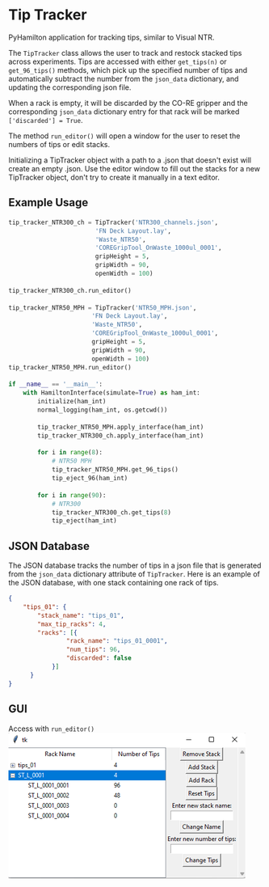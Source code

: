 # Tip Tracker

PyHamilton application for tracking tips, similar to Visual NTR.

The `TipTracker` class allows the user to track and restock stacked tips across experiments.
Tips are accessed with either `get_tips(n)` or `get_96_tips()` methods, which pick up the
specified number of tips and automatically subtract the number from the `json_data` dictionary,
and updating the corresponding json file.

When a rack is empty, it will be discarded by the CO-RE gripper and the corresponding `json_data`
dictionary entry for that rack will be marked `['discarded'] = True`.

The method `run_editor()` will open a window for the user to reset the numbers of tips or edit stacks.

Initializing a TipTracker object with a path to a .json that doesn't exist will create an empty .json.
Use the editor window to fill out the stacks for a new TipTracker object, don't try to create it
manually in a text editor.

## Example Usage

```python
tip_tracker_NTR300_ch = TipTracker('NTR300_channels.json',
                        'FN Deck Layout.lay',
                        'Waste_NTR50',
                        'COREGripTool_OnWaste_1000ul_0001',
                        gripHeight = 5,
                        gripWidth = 90,
                        openWidth = 100)

tip_tracker_NTR300_ch.run_editor()

tip_tracker_NTR50_MPH = TipTracker('NTR50_MPH.json',
                       'FN Deck Layout.lay',
                       'Waste_NTR50',
                       'COREGripTool_OnWaste_1000ul_0001',
                       gripHeight = 5,
                       gripWidth = 90,
                       openWidth = 100)
tip_tracker_NTR50_MPH.run_editor()

if __name__ == '__main__':
    with HamiltonInterface(simulate=True) as ham_int:
        initialize(ham_int)
        normal_logging(ham_int, os.getcwd())

        tip_tracker_NTR50_MPH.apply_interface(ham_int)
        tip_tracker_NTR300_ch.apply_interface(ham_int)

        for i in range(8):
            # NTR50 MPH
            tip_tracker_NTR50_MPH.get_96_tips()
            tip_eject_96(ham_int)
            
        for i in range(90):
            # NTR300
            tip_tracker_NTR300_ch.get_tips(8)
            tip_eject(ham_int)

```

## JSON Database

The JSON database tracks the number of tips in a json file that is generated from the `json_data` dictionary attribute of `TipTracker`. Here is an example of the JSON database, with one stack containing one rack of tips.

```json
{
    "tips_01": {
        "stack_name": "tips_01",
        "max_tip_racks": 4,
        "racks": [{
                "rack_name": "tips_01_0001",
                "num_tips": 96,
                "discarded": false
            }]
      }
}
```


## GUI
Access with `run_editor()` <br>
![](https://github.com/stefangolas/tip_tracker/blob/main/images/tkinter.png)
